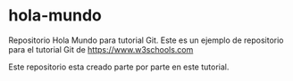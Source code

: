 # hola-mundo
Repositorio Hola Mundo para tutorial Git.
Este es un ejemplo de repositorio para el tutorial Git de
https://www.w3schools.com

Este repositorio esta creado parte por parte en este tutorial.